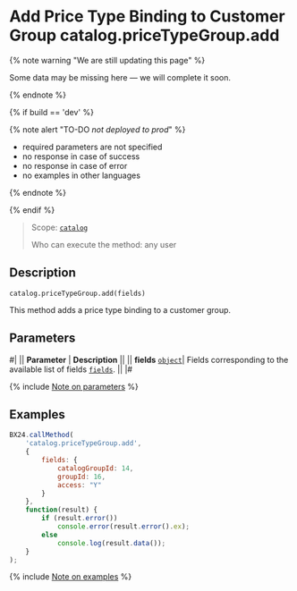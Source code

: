 # Add Price Type Binding to Customer Group catalog.priceTypeGroup.add

{% note warning "We are still updating this page" %}

Some data may be missing here — we will complete it soon.

{% endnote %}

{% if build == 'dev' %}

{% note alert "TO-DO _not deployed to prod_" %}

- required parameters are not specified
- no response in case of success
- no response in case of error
- no examples in other languages
  
{% endnote %}

{% endif %}

> Scope: [`catalog`](../../scopes/permissions.md)
>
> Who can execute the method: any user

## Description

```http
catalog.priceTypeGroup.add(fields)
```

This method adds a price type binding to a customer group.

## Parameters

#|
|| **Parameter** | **Description** ||
|| **fields**
[`object`](../../data-types.md)| Fields corresponding to the available list of fields [`fields`](catalog-price-type-group-get-fields.md). ||
|#

{% include [Note on parameters](../../../_includes/required.md) %}

## Examples

```javascript
BX24.callMethod(
    'catalog.priceTypeGroup.add',
    {
        fields: {
            catalogGroupId: 14,
            groupId: 16,
            access: "Y"
        }
    },
    function(result) {
        if (result.error())
            console.error(result.error().ex);
        else
            console.log(result.data());
    }
);
```
{% include [Note on examples](../../../_includes/examples.md) %}